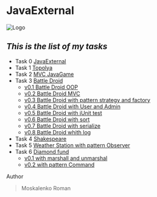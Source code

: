 #      JavaExternal
![Logo](https://scontent.fiev13-1.fna.fbcdn.net/v/t1.0-9/70165106_860732564321975_4740862644527824896_n.jpg?_nc_cat=101&_nc_ohc=Rxh8_u4TMZUAX_qwRQC&_nc_ht=scontent.fiev13-1.fna&oh=a4a9a65634a44a0aed636c1b20c1a954&oe=5EC77E0B)
## *This is the list of my tasks*
- Task 0 [JavaExternal](https://github.com/Roma17072/JavaExternal)
- Task 1 [Topolya](https://github.com/Roma17072/JavaExternal02)
- Task 2 [MVC JavaGame](https://github.com/Roma17072/JavaExternal/tree/JavaGame)
- Task 3 [Battle Droid](https://github.com/Roma17072/BattleDroid)
  * [v0.1 Battle Droid OOP](https://github.com/Roma17072/BattleDroid)
  * [v0.2 Battle Droid MVC](https://github.com/Roma17072/BattleDroid/tree/BattleDroidVer2)
  * [v0.3 Battle Droid with pattern strategy and factory](https://github.com/Roma17072/BattleDroid/tree/BattleDroidVer3)
  * [v0.4 Battle Droid with User and Admin](https://github.com/Roma17072/BattleDroid/tree/BattleDroidVer4)
  * [v0.5 Battle Droid with jUnit test](https://github.com/Roma17072/BattleDroid/tree/BattleDroidver5)
  * [v0.6 Battle Droid with sort](https://github.com/Roma17072/BattleDroid/tree/BattleDroidVersion6)
  * [v0.7 Battle Droid with serialize](https://github.com/Roma17072/BattleDroid/tree/BattleDroidVersion7)
  * [v0.8 Battle Droid whith log](https://github.com/Roma17072/BattleDroid/tree/BattleDroidVer8)
- Task 4 [Shakespeare](https://github.com/Roma17072/shakespeareJava)
- Task 5 [Weather Station with pattern Observer](https://github.com/Roma17072/WeatherStation)
- Task 6 [Diamond fund](https://github.com/Roma17072/DiamondFund)
  * [v0.1 with marshall and unmarshal](https://github.com/Roma17072/DiamondFund/tree/DiamondFundversion01/src/main)
  * [v0.2 with pattern Command](https://github.com/Roma17072/DiamondFund/tree/Diamond_Fund_Ver2)


Author
> Moskalenko Roman
